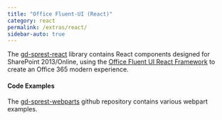 ```yaml
---
title: "Office Fluent-UI (React)"
category: react
permalink: /extras/react/
sidebar-auto: true
---
```

The [gd-sprest-react](https://github.com/gunjandatta/sprest-react) library contains React components designed for SharePoint 2013/Online, using the [Office Fluent UI React Framework](https://dev.office.com/fluentui) to create an Office 365 modern experience.

#### Code Examples

The [gd-sprest-webparts](https://github.com/gunjandatta/sprest-webparts) github repository contains various webpart examples.
